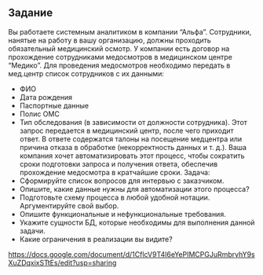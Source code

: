 ## Задание
Вы работаете системным аналитиком в компании “Альфа”. Сотрудники, нанятые на работу в вашу организацию, должны проходить обязательный медицинский осмотр. У компании есть договор на прохождение сотрудниками медосмотров в медицинском центре “Медико”.
Для проведения медосмотров необходимо передать в мед.центр список сотрудников с их данными:
- ФИО
- Дата рождения
- Паспортные данные
- Полис ОМС
- Тип обследования (в зависимости от должности сотрудника).
Этот запрос передается в медицинский центр, после чего приходит ответ. В ответе содержатся талоны на посещение медцентра или причина отказа в обработке (некорректность данных и т. д.).
Ваша компания хочет автоматизировать этот процесс, чтобы сократить сроки подготовки запроса и получения ответа, обеспечив прохождение медосмотра в кратчайшие сроки.
Задача:
- Сформируйте список вопросов для интервью с заказчиком.
- Опишите, какие данные нужны для автоматизации этого процесса?
- Подготовьте схему процесса в любой удобной нотации. Аргументируйте свой выбор.
- Опишите функциональные и нефункциональные требования.
- Укажите сущности БД, которые необходимы для выполнения данной задачи.
- Какие ограничения в реализации вы видите?

<https://docs.google.com/document/d/1CflcV9T4l6eYePIMCPGJuRmbryhY9sXuZDqxixSTtEs/edit?usp=sharing>
